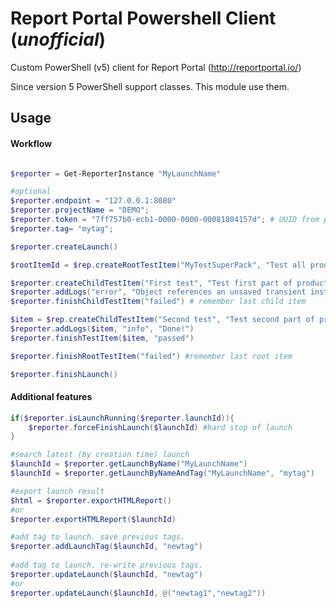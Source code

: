 # Report Portal Powershell Client (*unofficial*)
Custom PowerShell (v5) client for Report Portal (http://reportportal.io/)

Since version 5 PowerShell support classes. This module use them.

## Usage

#### Workflow
```powershell

$reporter = Get-ReporterInstance "MyLaunchName"

#optional
$reporter.endpoint = "127.0.0.1:8080"
$reporter.projectName = "DEMO";
$reporter.token = "7ff757b0-ecb1-0000-0000-00081804157d"; # UUID from portal
$reporter.tag= "mytag";

$reporter.createLaunch()

$rootItemId = $rep.createRootTestItem("MyTestSuperPack", "Test all product", "SUITE")

$reporter.createChildTestItem("First test", "Test first part of product", "TEST") #create for last root id
$reporter.addLogs("error", "Object references an unsaved transient instance $($_.Exception.Stacktrace)")
$reporter.finishChildTestItem("failed") # remember last child item

$item = $rep.createChildTestItem("Second test", "Test second part of product", "TEST", $rootItemId)
$reporter.addLogs($item, "info", "Done!")
$reporter.finishTestItem($item, "passed")

$reporter.finishRootTestItem("failed") #remember last root item

$reporter.finishLaunch()
```
#### Additional features
```powershell
if($reporter.isLaunchRunning($reporter.launchId)){
    $reporter.forceFinishLaunch($launchId) #hard stop of launch
}

#search latest (by creation time) launch
$launchId = $reporter.getLaunchByName("MyLaunchName")
$launchId = $reporter.getLaunchByNameAndTag("MyLaunchName", "mytag")

#export launch result
$html = $reporter.exportHTMLReport() 
#or 
$reporter.exportHTMLReport($launchId)

#add tag to launch. save previous tags.
$reporter.addLaunchTag($launchId, "newtag")
 
#add tag to launch. re-write previous tags.
$reporter.updateLaunch($launchId, "newtag")
#or
$reporter.updateLaunch($launchId, @("newtag1","newtag2"))

```

